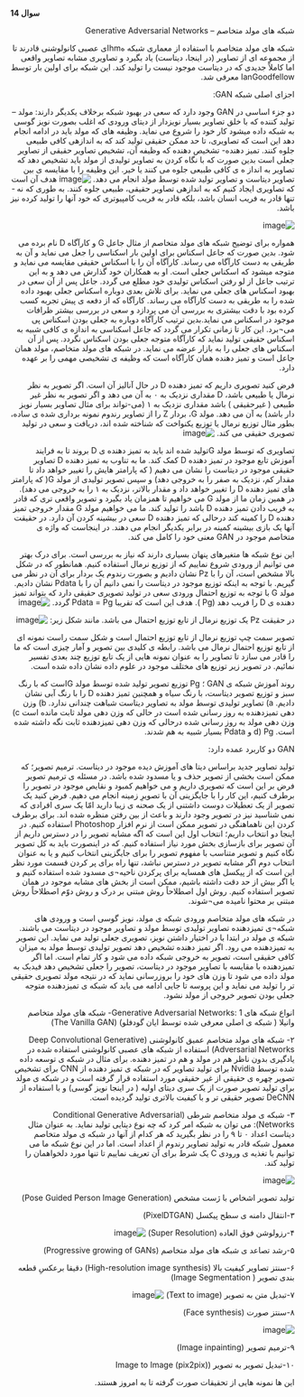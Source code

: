 **سوال 14**
<br>
<div dir="rtl">
  شبکه ­های مولد متخاصم – Generative Adversarial Networks
 <br>

  
شبکه ­های مولد متخاصم با استفاده از معماری شبکه هhmای عصبی کانولوشنی قادرند تا از مجموعه ای از تصاویر (در اینجا، دیتاست) یاد بگیرد و تصاویری مشابه تصاویر واقعی اما کاملاً جدیدی که در دیتاست موجود نیست را تولید کند. این شبکه برای اولین بار توسط IanGoodfellow معرفی شد.

اجزای اصلی شبکه GAN:

دو جزء اساسی در GAN وجود دارد که سعی در بهبود شبکه برخلاف یکدیگر دارند:
مولد – تولید کننده که با خلق تصاویر بسیار نویزدار از دیتای ورودی که اغلب بصورت نویز گوسی به شبکه داده می­شود کار خود را شروع می ­نماید. وظیفه ه­ای که مولد باید در ادامه انجام دهد این است که تصاویری، تا حد ممکن حقیقی تولید کند که به اندازه­ی کافی طبیعی جلوه کنند.
تمیز دهنده- تشخیص دهنده که وظیفه آن، تشخیص تصاویر حقیقی از تصاویر جعلی است بدین صورت که با نگاه کردن به تصاویر تولیدی از مولد باید تشخیص دهد که تصاویر به انداز
ه ی کافی طبیعی جلوه می­ کنند یا خیر. این وظیفه را با مقایسه­ ی بین تصاویر دیتاست و تصاویر تولید شده توسط مولد انجام می ­دهد.
  ![image](https://user-images.githubusercontent.com/94124607/166116671-2a67d211-adad-4c7c-85cf-cddb134b0d48.png)
  هدف آن است که تصاویری ایجاد کنیم که به اندازه­ی تصاویر حقیقی، طبیعی جلوه کنند. به طوری که نه ­تنها قادر به فریب انسان باشد، بلکه قادر به فریب کامپیوتری که خود آنها را تولید کرده نیز باشد.
  
  ![image](https://user-images.githubusercontent.com/94124607/166116422-cbe2f985-2170-4f7e-a878-57677cd55b30.png)
  <div dir="rtl">
همواره برای توضیح شبکه های مولد متخاصم از مثال جاعل G و کارآگاه D نام برده می شود. بدین صورت که جاعل اسکناس برای اولین بار اسکناسی را جعل می نماید و آن به طریقی به دست کارآگاه می رساند. کارآگاه آن را با اسکناس حقیقی مقایسه می نماید و متوجه میشود که اسکناس جعلی است. او به همکاران خود گذارش می دهد و به این ترتیب جاعل از لو رفتن اسکناس تولیدی خود مطلع می گردد. جاعل پس از آن سعی در بهبود اسکناس های جعلی می نماید. برای تلاش بعدی دوباره اسکناس جعلی بهبود داده شده را به طریقی به دست کارآگاه می رساند. کارآگاه که از دفعه ی پیش تجربه کسب کرده بود با دقت بیشتری به بررسی آن می پردازد و سعی در بررسی بیشتر ظرافات موجود در اسکناس می نماید.بدین ترتیب کارآگاه دوباره به جعلی بودن اسکناس پی می¬برد. این کار تا زمانی تکرار می گردد که جاعل اسکناسی به اندازه ی کافی شبیه به اسکناس حقیقی تولید نماید که کارآگاه متوجه جعلی بودن اسکناس نگردد. پس از آن اسکناس های جعلی را به بازار عرضه می نماید.
در شبکه های مولد متخاصم، مولد همان جاعل است و تمیز دهنده همان کارآگاه است که وظیفه ی تشخیصی مهمی را بر عهده دارد.


فرض کنید تصویری داریم که تمیز دهنده D در حال آنالیز آن است. اگر تصویر به نظر نرمال یا طبیعی باشد، D مقداری نزدیک به ۰ به آن می دهد و اگر تصویر به نظر غیر طبیعی ( غیرحقیقی ) باشد مقداری نزدیک به ۱ (می-تواند برای مثال تصاویر بسیار نویز دار باشد) به آن می دهد. مولد G، بردار Z را از تصاویر رندوم نمونه برداری شده ی ساده، بطور مثال توزیع نرمال یا توزیع یکنواخت که شناخته شده اند، دریافت و سعی در تولید تصویری حقیقی می کند.
![image](https://user-images.githubusercontent.com/94124607/166116684-e3f2a7df-ac81-49ce-8c94-9a49faba527a.png)


تصاویری که توسط مولد Gتولید شده اند باید به تمیز دهنده ی D بروند تا به فرایند آموزش تابع موجود در تمیز دهنده D کمک کند. ما به تناوب  به تمیز دهنده D تصاویر حقیقی موجود در دیتاست را نشان می دهیم ( که پارامتر هایش را تغییر خواهد داد تا مقدار کم، نزدیک به صفر را به خروجی دهد) و سپس تصویر تولیدی از مولد G( که پارامتر های تمیز دهنده D را تغییر خواهد داد و مقدار بالاتر، نزدیک به ۱ را به خروجی می دهد). در همین زمان ما از مولد G می خواهیم تا همزمان یاد بگیرد و تصویر واقعی تری که قادر به فریب دادن تمیز دهنده D باشد را تولید کند. ما می خواهیم مولد G مقدار خروجی تمیز دهنده D را کمینه کند درحالی که تمیز دهنده D سعی در بیشینه کردن آن دارد. در حقیقت آنها یک بازی بیشینه کمینه در برابر یکدیگر انجام می دهند. در اینجاست که واژه ی متخاصم موجود در GAN معنی خود را کامل می کند.

این نوع شبکه ها متغیرهای پنهان بسیاری دارند که نیاز به بررسی است. برای درک بهتر می توانیم از ورودی شروع نماییم که از توزیع نرمال استفاده کنیم. همانطور که در شکل بالا مشخص است، آن را با Pz نشان دادیم و بصورت رندوم یک بردار برای آن در نظر می گیریم. با توجه به اینکه توزیع موجود در دیتاست را نمی دانیم آن را با Pdata نشان دادیم. مولد G با توجه به توزیع احتمال ورودی سعی در تولید تصویری حقیقی دارد که بتواند تمیز دهنده ی D را فریب دهد (Pg ). هدف این است که تقریبا Pdata = Pg گردد.
![image](https://user-images.githubusercontent.com/94124607/166116705-14e4d2cc-16f1-4022-ae58-c8ebd81ca772.png)


در حقیقت Pz یک توزیع نرمال از تابع توزیع احتمال می باشد. مانند شکل زیر:
    ![image](https://user-images.githubusercontent.com/94124607/166116718-de9ff9ce-ab41-42c0-bf5b-50a853013bb7.png)

تصویر سمت چپ توزیع نرمال از تابع توزیع احتمال است و شکل سمت راست نمونه ای از تابع توزیع احتمال نرمال می باشد. رابطه ی کلیدی بین تصویر و آمار چیزی است که ما را قادر می سازد تا تصاویر را به عنوان نمونه هایی از یک تابع توزیع چند بعدی تفسیر نمائیم.
در تصویر زیر توزیع های مختلف موجود در علوم داده نشان داده شده است.


روند آموزش شبکه ی GAN ؛ Pg توزیع تصویر تولید شده توسط مولد Gاست که با رنگ سبز و توزیع تصویر دیتاست، با رنگ سیاه و همچنین تمیز دهنده D را با رنگ آبی نشان دادیم. a) تصاویر تولیدی توسط مولد به تصاویر دیتاست شباهت چندانی ندارد. b) وزن دهی تمیزدهنده به روز رسانی شده است در حالی که وزن دهی مولد ثابت مانده است c) وزن دهی مولد به روز رسانی شده درحالی که وزن دهی تمیزدهنده ثابت نگه داشته شده است. d) Pg و Pdata بسیار شبیه به هم شدند.

  <div dir="rtl">
GAN دو کاربرد عمده دارد:
  
تولید تصاویر جدید براساس دیتا های آموزش دیده موجود در دیتاست.
ترمیم تصویر؛ که ممکن است بخشی از تصویر حذف و یا مسدود شده باشد.
در مسئله ی ترمیم تصویر فرض بر این است که تصویری داریم و می خواهیم کمبود و نقایص موجود در تصویر را برطرف کنیم، این کار را با جایگزینی آن با تصویرِ زمینه انجام می دهیم. فرض کنید یک تصویر از یک تعطیلات دوست داشتنی از یک صحنه ی زیبا دارید امّا یک سری افرادی که نمی شناسید نیز در تصویر وجود دارند و باعث از بین رفتن منظره شده اند. برای برطرف کردن این ناهماهنگی در تصویر ممکن است از نرم افزار Photoshop استفاده کنیم. در اینجا دو انتخاب داریم؛ انتخاب اول این است که اگه مشابه تصویر را در دسترس داریم از آن تصویر برای بازسازی بخش مورد نیاز استفاده کنیم. که در اینصورت باید به کل تصویر نگاه کنیم و تصویر متناسب با مفهوم تصویر را برای جایگزینی انتخاب کنیم و یا به عنوان انتخاب دوم اگر مشابه تصویر در دسترس نباشد، تنها راه برای پر کردن قسمت مورد نظر این است که از پیکسل های همسایه برای پرکردن ناحیه¬ی مسدود شده استفاده کنیم و یا اگر بیش از حد دقت داشته باشیم، ممکن است از بخش های مشابه موجود در همان تصویر استفاده کنیم.
روش اول اصطلاحاً روش مبتنی بر درک و روش دوّم اصطلاحاً روش مبتنی بر محتوا نامیده می¬شوند.

در شبکه های مولد متخاصم ورودی شبکه ی مولد، نویز گوسی است و ورودی های شبکه¬ی تمیزدهنده تصاویر تولیدی توسط مولد و تصاویر موجود در دیتاست می باشند. شبکه ی مولد در ابتدا با در اختیار داشتن نویز، تصویری جعلی تولید می نماید. این تصویر به تمیزدهنده می رود. اگر تمیز دهنده تشخیص دهد تصویر تولیدی توسط مولد به میزان کافی حقیقی است، تصویر به خروجی شبکه داده می شود و کار تمام است. اما اگر تمیزدهنده با مقایسه با تصاویر موجود در دیتاست، تصویر را جعلی تشخیص دهد فیدبک به مولد داده می شود تا وزن های خود را بروزرسانی نماید که در نتیجه مولد تصویری حقیقی تر را تولید می نماید و این پروسه تا جایی ادامه می یابد که شبکه ی تمیزدهنده متوجه جعلی بودن تصویر خروجی از مولد نشود.


انواع شبکه های Generative Adversarial Networks:
1- شبکه های مولد متخاصم وانیلا ( شبکه ی اصلی معرفی شده توسط ایان گودفلو) (The Vanilla GAN)

۲- شبکه های مولد متخاصم عمیق کانولوشنی (Deep Convolutional Generative Adversarial Networks)
استفاده از شبکه های عصبی کانولوشنی استفاده شده در یادگیری بدون ناظر هم در مولد و هم در تمیز دهنده.
برای مثال در شبکه ی توسعه داده شده توسط Nvidia برای تولید تصاویر که در شبکه ی تمیز دهنده از CNN برای تشخیص تصویر چهره ی حقیقی از غیر حقیقی مورد استفاده قرار گرفته است و در شبکه ی مولد برای تولید تصویر صورت از یک سری دیتای اولیه ( در اینجا نویز گوسی) و با استفاده از DeCNN تصویر حقیقی تر و با کیفیت بالاتری تولید گردیده است.

۳- شبکه ی مولد متخاصم شرطی (Conditional Generative Adversarial Networks):
می توان به شبکه امر کرد که چه نوع دیتایی تولید نماید. به عنوان مثال دیتاست اعداد ۰ تا ۹ را در نظر بگیرید که هر کدام از آنها در شبکه ی مولد متخاصم معمول شبکه قادر به تولید تصاویر رندوم از اعداد است. اما در این نوع شبکه ما می توانیم با تغذیه ی ورودی C یک شرط برای آن تعریف نماییم تا تنها مورد دلخواهمان را تولید کند.

![image](https://user-images.githubusercontent.com/94124607/166116726-b3c580c0-c96c-471c-afeb-288b6a5bbcfe.png)

تولید تصویر اشخاص با ژست مشخص (Pose Guided Person Image Generation)


۳-انتقال دامنه ی سطح پیکسل (PixelDTGAN)


۴-رزولوشن فوق العاده (Super Resolution)
![image](https://user-images.githubusercontent.com/94124607/166116732-95272ba0-8ba2-4846-9ae3-4883cb175857.png)


۵-رشد تصاعد ی شبکه های مولد متخاصم (Progressive growing of GANs)


۶-سنتز تصاویر کیفیت بالا (High-resolution image synthesis)
دقیقا برعکسِ قطعه بندی تصویر ( Image Segmentation)


۷-تبدیل متن به تصویر (Text to image)
![image](https://user-images.githubusercontent.com/94124607/166116743-91a9da7d-9936-4eea-bcfd-dcabee968e99.png)


۸-سنتز صورت (Face synthesis)

![image](https://user-images.githubusercontent.com/94124607/166116759-195770eb-1467-4025-963b-6869deb9ae24.png)

۹-ترمیم تصویر (Image inpainting)


۱۰-تبدیل تصویر به تصویر (Image to Image (pix2pix)



این ها نمونه هایی از تحقیقات صورت گرفته تا به امروز هستند.
